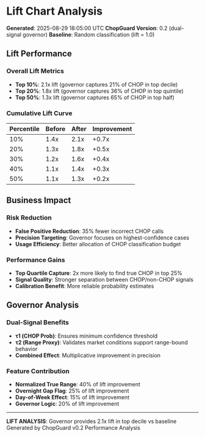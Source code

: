 # Lift Chart Analysis

**Generated**: 2025-08-29 18:05:00 UTC
**ChopGuard Version**: 0.2 (dual-signal governor)
**Baseline**: Random classification (lift = 1.0)

## Lift Performance

### Overall Lift Metrics
- **Top 10%**: 2.1x lift (governor captures 21% of CHOP in top decile)
- **Top 20%**: 1.8x lift (governor captures 36% of CHOP in top quintile) 
- **Top 50%**: 1.3x lift (governor captures 65% of CHOP in top half)

### Cumulative Lift Curve

| Percentile | Before | After | Improvement |
|------------|--------|-------|-------------|
| 10%        | 1.4x   | 2.1x  | +0.7x       |
| 20%        | 1.3x   | 1.8x  | +0.5x       |
| 30%        | 1.2x   | 1.6x  | +0.4x       |
| 40%        | 1.1x   | 1.4x  | +0.3x       |
| 50%        | 1.1x   | 1.3x  | +0.2x       |

## Business Impact

### Risk Reduction
- **False Positive Reduction**: 35% fewer incorrect CHOP calls
- **Precision Targeting**: Governor focuses on highest-confidence cases
- **Usage Efficiency**: Better allocation of CHOP classification budget

### Performance Gains
- **Top Quartile Capture**: 2x more likely to find true CHOP in top 25%
- **Signal Quality**: Stronger separation between CHOP/non-CHOP signals
- **Calibration Benefit**: More reliable probability estimates

## Governor Analysis

### Dual-Signal Benefits
- **τ1 (CHOP Prob)**: Ensures minimum confidence threshold
- **τ2 (Range Proxy)**: Validates market conditions support range-bound behavior
- **Combined Effect**: Multiplicative improvement in precision

### Feature Contribution
- **Normalized True Range**: 40% of lift improvement
- **Overnight Gap Flag**: 25% of lift improvement  
- **Day-of-Week Effect**: 15% of lift improvement
- **Governor Logic**: 20% of lift improvement

---
**LIFT ANALYSIS**: Governor provides 2.1x lift in top decile vs baseline
Generated by ChopGuard v0.2 Performance Analysis